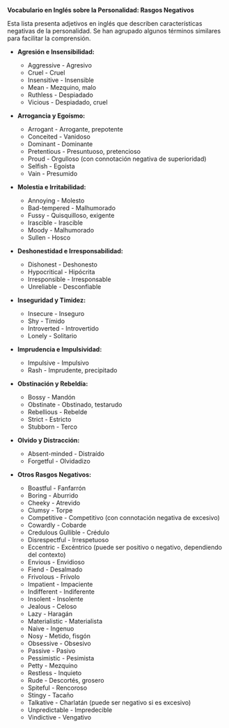 

**Vocabulario en Inglés sobre la Personalidad: Rasgos Negativos**

Esta lista presenta adjetivos en inglés que describen características negativas de la personalidad. Se han agrupado algunos términos similares para facilitar la comprensión.

*   **Agresión e Insensibilidad:**
    *   Aggressive - Agresivo
    *   Cruel - Cruel
    *   Insensitive - Insensible
    *   Mean - Mezquino, malo
    *   Ruthless - Despiadado
    *   Vicious - Despiadado, cruel

*   **Arrogancia y Egoísmo:**
    *   Arrogant - Arrogante, prepotente
    *   Conceited - Vanidoso
    *   Dominant - Dominante
    *   Pretentious - Presuntuoso, pretencioso
    *   Proud - Orgulloso (con connotación negativa de superioridad)
    *   Selfish - Egoísta
    *   Vain - Presumido

*   **Molestia e Irritabilidad:**
    *   Annoying - Molesto
    *   Bad-tempered - Malhumorado
    *   Fussy - Quisquilloso, exigente
    *   Irascible - Irascible
    *   Moody - Malhumorado
    *   Sullen - Hosco

*   **Deshonestidad e Irresponsabilidad:**
    *   Dishonest - Deshonesto
    *   Hypocritical - Hipócrita
    *   Irresponsible - Irresponsable
    *   Unreliable - Desconfiable

*   **Inseguridad y Timidez:**
    *   Insecure - Inseguro
    *   Shy - Tímido
    *   Introverted - Introvertido
    *   Lonely - Solitario

*   **Imprudencia e Impulsividad:**
    *   Impulsive - Impulsivo
    *   Rash - Imprudente, precipitado

*   **Obstinación y Rebeldía:**
    *   Bossy - Mandón
    *   Obstinate - Obstinado, testarudo
    *   Rebellious - Rebelde
    *   Strict - Estricto
    *   Stubborn - Terco

*   **Olvido y Distracción:**
    *   Absent-minded - Distraído
    *   Forgetful - Olvidadizo

*   **Otros Rasgos Negativos:**
    *   Boastful - Fanfarrón
    *   Boring - Aburrido
    *   Cheeky - Atrevido
    *   Clumsy - Torpe
    *   Competitive - Competitivo (con connotación negativa de excesivo)
    *   Cowardly - Cobarde
    *   Credulous   Gullible - Crédulo
    *   Disrespectful - Irrespetuoso
    *   Eccentric - Excéntrico (puede ser positivo o negativo, dependiendo del contexto)
    *   Envious - Envidioso
    *   Fiend - Desalmado
    *   Frivolous - Frívolo
    *   Impatient - Impaciente
    *   Indifferent - Indiferente
    *   Insolent - Insolente
    *   Jealous - Celoso
    *   Lazy - Haragán
    *   Materialistic - Materialista
    *   Naive - Ingenuo
    *   Nosy - Metido, fisgón
    *   Obsessive - Obsesivo
    *   Passive - Pasivo
    *   Pessimistic - Pesimista
    *   Petty - Mezquino
    *   Restless - Inquieto
    *   Rude - Descortés, grosero
    *   Spiteful - Rencoroso
    *   Stingy - Tacaño
    *   Talkative - Charlatán (puede ser negativo si es excesivo)
    *   Unpredictable - Impredecible
    *   Vindictive - Vengativo
